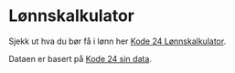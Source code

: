 # Lønnskalkulator

Sjekk ut hva du bør få i lønn her [Kode 24 Lønnskalkulator](https://loon-kode24-dash.herokuapp.com).

Dataen er basert på [Kode 24 sin data](https://www.kode24.no/artikkel/vi-deler-ut-lonna-til-1542-utviklere---lag-noe-goy/74748854).

